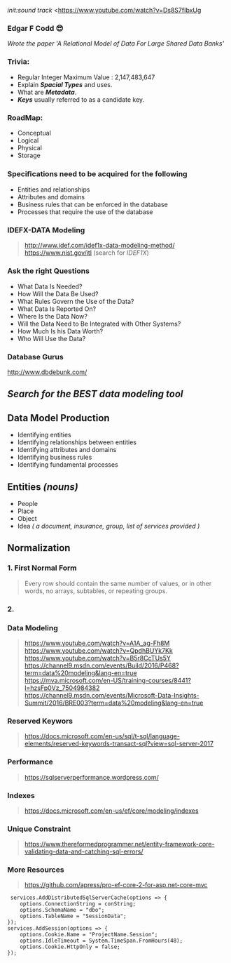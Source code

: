 *init:sound track*
<https://www.youtube.com/watch?v=Ds8S7fIbxUg

### Edgar F Codd :sunglasses:
*Wrote the paper 'A Relational Model of Data For Large Shared Data Banks'*


### Trivia:
- Regular Integer Maximum Value :  2,147,483,647 
- Explain **_Spacial Types_** and uses.
- What are **_Metadata_**.
- **_Keys_** usually referred to as a candidate key.

### RoadMap:
- Conceptual
- Logical
- Physical
- Storage


### Speciﬁcations need to be acquired for the following
- Entities and relationships
- Attributes and domains
- Business rules that can be enforced in the database
- Processes that require the use of the database


### IDEFX-DATA Modeling
> http://www.idef.com/idef1x-data-modeling-method/ <br/> 
> https://www.nist.gov/itl (search for *IDEF1X*)


### Ask the right Questions
- What Data Is Needed?
- How Will the Data Be Used?
- What Rules Govern the Use of the Data?
- What Data Is Reported On?
- Where Is the Data Now?
- Will the Data Need to Be Integrated with Other Systems?
- How Much Is his Data Worth?
- Who Will Use the Data?




### Database Gurus
http://www.dbdebunk.com/

## _Search for the BEST data modeling tool_


## Data Model Production
- Identifying entities
- Identifying relationships between entities
- Identifying attributes and domains
- Identifying business rules
- Identifying fundamental processes

## Entities _(nouns)_
- People
- Place
- Object
- Idea _( a document, insurance, group, list of services provided )_

## Normalization
### 1. First Normal Form
> Every row should contain the same number of values, or in other words, no arrays, subtables, or repeating groups.
### 2. 

### Data Modeling
> https://www.youtube.com/watch?v=A1A_ag-Fh8M <br/>
> https://www.youtube.com/watch?v=QpdhBUYk7Kk <br/>
> https://www.youtube.com/watch?v=B5r8CcTUs5Y <br />
> https://channel9.msdn.com/events/Build/2016/P468?term=data%20modeling&lang-en=true <br/>
> https://mva.microsoft.com/en-US/training-courses/8441?l=hzsFp0Vz_7504984382 <br/>
> https://channel9.msdn.com/events/Microsoft-Data-Insights-Summit/2016/BRE003?term=data%20modeling&lang-en=true

### Reserved Keywors
> https://docs.microsoft.com/en-us/sql/t-sql/language-elements/reserved-keywords-transact-sql?view=sql-server-2017

### Performance
> https://sqlserverperformance.wordpress.com/

### Indexes
> https://docs.microsoft.com/en-us/ef/core/modeling/indexes

### Unique Constraint
> https://www.thereformedprogrammer.net/entity-framework-core-validating-data-and-catching-sql-errors/

### More Resources
> https://github.com/apress/pro-ef-core-2-for-asp.net-core-mvc

> <DotNetCliToolReference Include="Microsoft.Extensions.Caching.SqlConfig.Tools" Version="2.0.0" /> 

```
 services.AddDistributedSqlServerCache(options => {                
    options.ConnectionString = conString;                
    options.SchemaName = "dbo";                
    options.TableName = "SessionData";            
});            
services.AddSession(options => {                
    options.Cookie.Name = "ProjectName.Session";                
    options.IdleTimeout = System.TimeSpan.FromHours(48);                
    options.Cookie.HttpOnly = false;            
}); 
```
